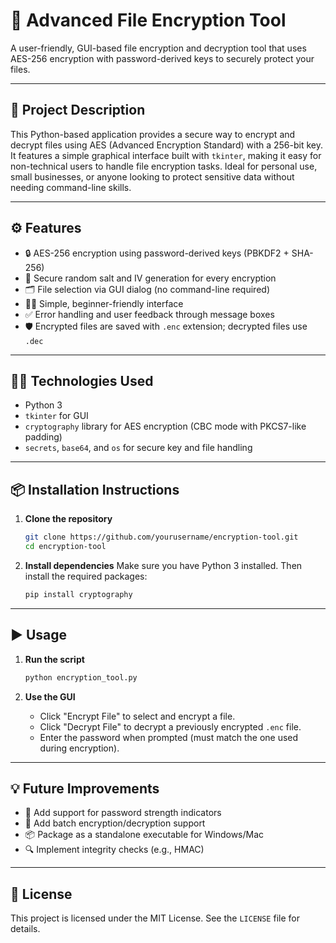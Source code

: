 # 🔐 Advanced File Encryption Tool

A user-friendly, GUI-based file encryption and decryption tool that uses AES-256 encryption with password-derived keys to securely protect your files.

---

## 📝 Project Description

This Python-based application provides a secure way to encrypt and decrypt files using AES (Advanced Encryption Standard) with a 256-bit key. It features a simple graphical interface built with `tkinter`, making it easy for non-technical users to handle file encryption tasks. Ideal for personal use, small businesses, or anyone looking to protect sensitive data without needing command-line skills.

---

## ⚙️ Features

* 🔒 AES-256 encryption using password-derived keys (PBKDF2 + SHA-256)
* 🧂 Secure random salt and IV generation for every encryption
* 🗂️ File selection via GUI dialog (no command-line required)
* 🧑‍💻 Simple, beginner-friendly interface
* ✅ Error handling and user feedback through message boxes
* 🛡️ Encrypted files are saved with `.enc` extension; decrypted files use `.dec`

---

## 🧑‍💻 Technologies Used

* Python 3
* `tkinter` for GUI
* `cryptography` library for AES encryption (CBC mode with PKCS7-like padding)
* `secrets`, `base64`, and `os` for secure key and file handling

---

## 📦 Installation Instructions

1. **Clone the repository**

   ```bash
   git clone https://github.com/yourusername/encryption-tool.git
   cd encryption-tool
   ```

2. **Install dependencies**
   Make sure you have Python 3 installed. Then install the required packages:

   ```bash
   pip install cryptography
   ```

---

## ▶️ Usage

1. **Run the script**

   ```bash
   python encryption_tool.py
   ```

2. **Use the GUI**

   * Click "Encrypt File" to select and encrypt a file.
   * Click "Decrypt File" to decrypt a previously encrypted `.enc` file.
   * Enter the password when prompted (must match the one used during encryption).

---

## 💡 Future Improvements

* 🔐 Add support for password strength indicators
* 📁 Add batch encryption/decryption support
* 📦 Package as a standalone executable for Windows/Mac
* 🔍 Implement integrity checks (e.g., HMAC)

---

## 📜 License

This project is licensed under the MIT License. See the `LICENSE` file for details.
